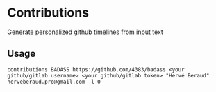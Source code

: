 # Contributions
Generate personalized github timelines from input text

## Usage
```shell
contributions BADASS https://github.com/4383/badass <your github/gitlab username> <your github/gitlab token> "Hervé Beraud" herveberaud.pro@gmail.com -l 0
```
